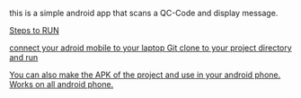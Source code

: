 this is a simple android app that scans a QC-Code and display message. 

<u>Steps to RUN <u>

connect your adroid mobile to your laptop
Git clone to your project directory and run

You can also make the APK of the project and use in your android phone. Works on all android phone. 
